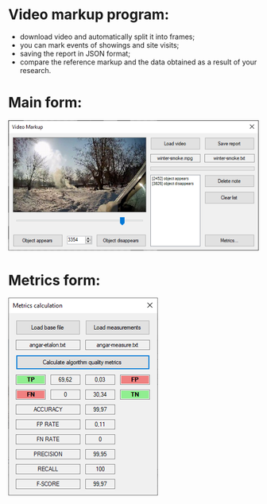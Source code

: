 # Video markup program:
- download video and automatically split it into frames;
- you can mark events of showings and site visits;
- saving the report in JSON format;
- compare the reference markup and the data obtained as a result of your research.

# Main form:
![](form-1.png)

# Metrics form:
![](form-2.png)
 
